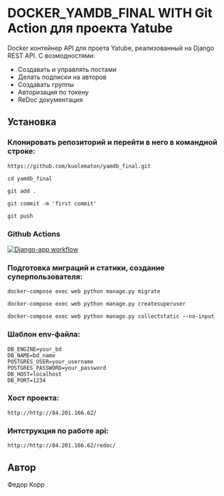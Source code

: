 # DOCKER_YAMDB_FINAL WITH Git Action  для проекта Yatube
Docker контейнер API для проета Yatube, реализованный на Django REST API.
С возмодностями:
* Cоздавать и управлять постами
* Делать подписки на авторов
* Создавать группы
* Авторизация по токену
* ReDoc документация

## Установка
### Клонировать репозиторий и перейти в него в командной строке:
```
https://github.com/kuolematon/yamdb_final.git
```

```
cd yamdb_final
```

```
git add .
```
```
git commit -m 'first commit'
```
```
git push
```

###  Github Actions
[![Django-app workflow](https://github.com/kuolematon/yamdb_final/actions/workflows/yamdb_workflow.yml/badge.svg)](https://github.com/kuolematon/yamdb_final/actions/workflows/yamdb_workflow.yml)

### Подготовка миграций и статики, создание суперпользователя:
```
docker-compose exec web python manage.py migrate
```

```
docker-compose exec web python manage.py createsuperuser
```

```
docker-compose exec web python manage.py collectstatic --no-input
```

### Шаблон env-файла:
```
DB_ENGINE=your_bd
DB_NAME=bd_name
POSTGRES_USER=your_username
POSTGRES_PASSWORD=your_password
DB_HOST=localhost
DB_PORT=1234
```

### Хост проекта:
```
http://http://84.201.166.62/
```

### Интструкция по работе api:
```
http://http://84.201.166.62/redoc/
```

## Автор
Федор Корр
